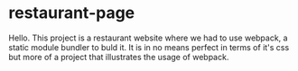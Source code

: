 # restaurant-page

Hello. This project is a restaurant website where we had to use webpack, a static module bundler to buld it. It is in no means perfect in terms of it's css but more of a project that illustrates the usage of webpack.